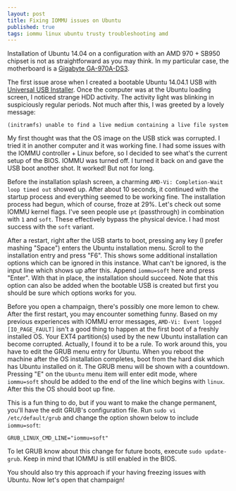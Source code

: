 ```yaml
---
layout: post
title: Fixing IOMMU issues on Ubuntu
published: true
tags: iommu linux ubuntu trusty troubleshooting amd
---
```


Installation of Ubuntu 14.04 on a configuration with an AMD 970 + SB950 chipset
is not as straightforward as you may think. In my particular case, the
motherboard is a [Gigabyte GA-970A-DS3](http://www.gigabyte.com/products/product-page.aspx?pid=4122).

The first issue arose when I created a bootable Ubuntu 14.04.1 USB with
[Universal USB Installer](http://www.pendrivelinux.com/universal-usb-installer-easy-as-1-2-3/).
Once the computer was at the Ubuntu loading screen, I noticed strange HDD
activity. The activity light was blinking in suspiciously regular periods.
Not much after this, I was greeted by a lovely message:

```
(initramfs) unable to find a live medium containing a live file system
```

My first thought was that the OS image on the USB stick was corrupted. I tried
it in another computer and it was working fine. I had some issues with the
IOMMU controller + Linux before, so I decided to see what's the current setup of
the BIOS. IOMMU was turned off. I turned it back on and gave the USB boot
another shot. It worked! But not for long.

Before the installation splash screen, a charming `AMD-Vi: Completion-Wait loop timed out`
showed up. After about 10 seconds, it continued with the startup process
and everything seemed to be working fine. The installation process had begun, which
of course, froze at 29%. Let's check out some IOMMU kernel flags. I've seen people use `pt`
(passthrough) in combination with `1` and `soft`. These effectively bypass the
physical device. I had most success with the `soft` variant.

After a restart, right after the USB starts to boot, pressing any key (I prefer
mashing "Space") enters the Ubuntu installation menu. Scroll to the installation
entry and press "F6". This shows some additional installation options which can be
ignored in this instance. What can't be ignored, is the input line which shows
up after this.
Append `iommu=soft` here and press "Enter". With that in place, the installation
should succeed. Note that this option can also be added when the bootable USB is
created but first you should be sure which options works for you.

Before you open a champaign, there's possibly one more lemon to chew. After the first
restart, you may encounter something funny. Based on my previous experiences
with IOMMU error messages,
`AMD-Vi: Event logged [IO_PAGE_FAULT]` isn't a good thing to happen at the first
boot of a freshly installed OS. Your EXT4 partition(s) used by the new Ubuntu
installation can become corrupted. Actually, I found it to be a rule. To work
around this, you have to edit the GRUB menu entry for Ubuntu. When you
reboot the machine after the OS installation completes, boot from the hard disk
which has Ubuntu installed on it. The GRUB menu will be shown with a countdown.
Pressing "E" on the `Ubuntu` menu item will enter edit mode, where `iommu=soft`
should be added to the end of the line which begins with `linux`. After this
the OS should boot up fine.

This is a fun thing to do, but if you want to make the change permanent,
you'll have the edit GRUB's configuration file. Run `sudo vi /etc/default/grub`
and change the option shown below to include `iommu=soft`:

```
GRUB_LINUX_CMD_LINE="iommu=soft"
```

To let GRUB know about this change for future boots, execute `sudo update-grub`.
Keep in mind that IOMMU is still enabled in the BIOS.

You should also try this approach if your having freezing issues with Ubuntu.
Now let's open that champaign!

